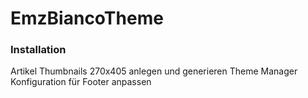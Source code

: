 # EmzBiancoTheme

### Installation
Artikel Thumbnails 270x405 anlegen und generieren
Theme Manager Konfiguration für Footer anpassen
